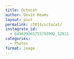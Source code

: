 ```yaml
---
title: Octocat
author: Devin Reams
layout: post
permalink: /2014/octocat/
instagrate_id:
  - 643679365755793992_52011
categories:
  - Photos
format: image
---
```

<!-- This post is created by Instagrate to WordPress, a WordPress Plugin by polevaultweb.com - http://www.polevaultweb.com/plugins/instagrate-to-wordpress/ -->